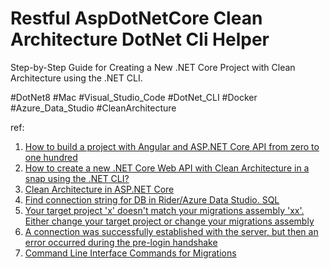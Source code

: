 # Restful AspDotNetCore Clean Architecture DotNet Cli Helper
Step-by-Step Guide for Creating a New .NET Core Project with Clean Architecture using the .NET CLI.

#DotNet8 #Mac #Visual_Studio_Code #DotNet_CLI  #Docker #Azure_Data_Studio
#CleanArchitecture

ref:

1. [How to build a project with Angular and ASP.NET Core API from zero to one hundred](https://toplearn.com/c/5906)
2. [How to create a new .NET Core Web API with Clean Architecture in a snap using the .NET CLI?](https://christian-schou.dk/blog/how-to-create-a-new-net-core-api-with-clean-architecture-using-dotnet-cli/)
3. [Clean Architecture in ASP.NET Core](https://www.bytehide.com/blog/clean-architecture-asp-net)
4. [Find connection string for DB in Rider/Azure Data Studio. SQL](https://stackoverflow.com/questions/70550894/find-connection-string-for-db-in-rider-azure-data-studio-sql)
5. [Your target project 'x' doesn't match your migrations assembly 'xx'. Either change your target project or change your migrations assembly](https://stackoverflow.com/questions/59265606/your-target-project-x-doesnt-match-your-migrations-assembly-xx-either-chan)
6. [A connection was successfully established with the server, but then an error occurred during the pre-login handshake](https://learn.microsoft.com/en-us/answers/questions/1343739/a-connection-was-successfully-established-with-the)
7. [Command Line Interface Commands for Migrations](https://www.entityframeworktutorial.net/efcore/cli-commands-for-ef-core-migration.aspx)

